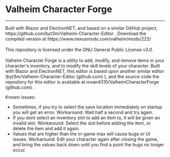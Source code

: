 # Valheim Character Forge
<hr />
Built with Blazor and ElectronNET, and based on a similar GitHub project, https://github.com/byt3m/Valheim-Character-Editor . Download the compiled version at https://www.nexusmods.com/valheim/mods/222/
<br />
<br />
This repository is licensed under the GNU General Public License v3.0.
<br />
<br />
Valheim Character Forge is a utility to add, modify, and remove items in your character's inventory, and to modify the skill levels of your character. Built with Blazor and ElectronNET, this editor is based upon another similar editor (byt3m/Valheim-Character-Editor (github.com) ), and the source code the repository for this editor is available at mvan4310/ValheimCharacterForge (github.com) .

Known issues:
- Sometimes, if you try to select the save location immediately on startup you will get an error. Workaround: Wait half a second and try again.
- If you dont select an inventory slot to add an item to, it will be given an invalid slot. Workaround: Select the slot before adding the item, or delete the item and add it again.
- Values that are higher than the in-game max will cause bugs or UI issues. Workaround: Edit your character again after closing the game, and bring the values back down until you find a point the bugs no longer occur.
